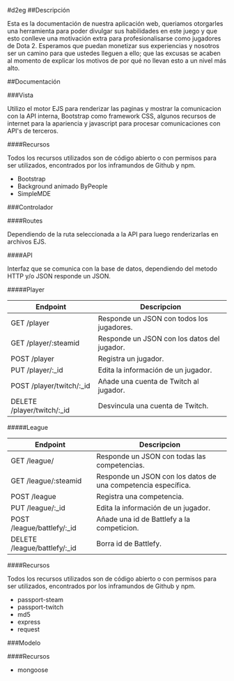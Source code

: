 #d2eg
##Descripción

Esta es la documentación de nuestra aplicación web, queriamos otorgarles una herramienta para poder divulgar sus habilidades en este juego y que esto conlleve una motivación extra para profesionalisarse como jugadores de Dota 2. Esperamos que puedan monetizar sus experiencias y nosotros ser un camino para que ustedes lleguen a ello; que las excusas se acaben al momento de explicar los motivos de por qué no llevan esto a un nivel más alto.

##Documentación

###Vista

Utilizo el motor EJS para renderizar las paginas y mostrar la comunicacion con la API interna, Bootstrap como framework CSS, algunos recursos de internet para la apariencia y javascript para procesar comunicaciones con API's de terceros.

####Recursos

Todos los recursos utilizados son de código abierto o con permisos para ser utilizados, encontrados por los inframundos de Github y npm.

* Bootstrap
* Background animado ByPeople
* SimpleMDE

###Controlador

####Routes

Dependiendo de la ruta seleccionada a la API para luego renderizarlas en archivos EJS.

####API

Interfaz que se comunica con la base de datos, dependiendo del metodo HTTP y/o JSON responde un JSON.

#####Player

Endpoint	| Descripcion
------------ | -------------
GET /player |	Responde un JSON con todos los jugadores.
GET /player/:steamid |	Responde un JSON con los datos del jugador.
POST /player |	Registra un jugador.
PUT /player/:_id |	Edita la información de un jugador.
POST /player/twitch/:_id |	Añade una cuenta de Twitch al jugador.
DELETE /player/twitch/:_id |	Desvincula una cuenta de Twitch.

#####League

Endpoint |	Descripcion
------------ | -------------
GET /league/ |	Responde un JSON con todas las competencias.
GET /league/:steamid |	Responde un JSON con los datos de una competencia específica.
POST /league |	Registra una competencia.
PUT /league/:_id |	Edita la información de un jugador.
POST /league/battlefy/:_id |	Añade una id de Battlefy a la competicion.
DELETE /league/battlefy/:_id |	Borra id de Battlefy.

####Recursos

Todos los recursos utilizados son de código abierto o con permisos para ser utilizados, encontrados por los inframundos de Github y npm.

* passport-steam
* passport-twitch
* md5
* express
* request

###Modelo

####Recursos

* mongoose
